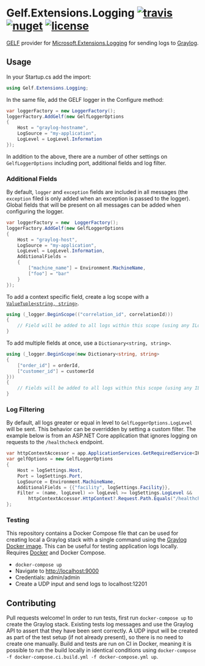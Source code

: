 # Gelf.Extensions.Logging [![travis](https://img.shields.io/travis/mattwcole/gelf-extensions-logging.svg?style=flat-square)](https://travis-ci.org/mattwcole/gelf-extensions-logging) [![nuget](https://img.shields.io/nuget/v/Gelf.Extensions.Logging.svg?style=flat-square)](https://www.nuget.org/packages/Gelf.Extensions.Logging) [![license](https://img.shields.io/github/license/mattwcole/gelf-extensions-logging.svg?style=flat-square)](https://github.com/mattwcole/gelf-extensions-logging/blob/master/LICENSE.md)

[GELF](http://docs.graylog.org/en/2.3/pages/gelf.html) provider for [Microsoft.Extensions.Logging](https://github.com/aspnet/Logging) for sending logs to [Graylog](https://www.graylog.org/).

## Usage

In your Startup.cs add the import:

```csharp
using Gelf.Extensions.Logging;
```

In the same file, add the GELF logger in the Configure method:

```csharp
var loggerFactory = new LoggerFactory();
loggerFactory.AddGelf(new GelfLoggerOptions
{
    Host = "graylog-hostname",
    LogSource = "my-application",
    LogLevel = LogLevel.Information
});
```

In addition to the above, there are a number of other settings on `GelfLoggerOptions` including port, additional fields and log filter.

### Additional Fields

By default, `logger` and `exception` fields are included in all messages (the `exception` filed is only added when an exception is passed to the logger). Global fields that will be present on all messages can be added when configuring the logger.

```csharp
var loggerFactory = new  LoggerFactory();
loggerFactory.AddGelf(new GelfLoggerOptions
{
    Host = "graylog-host",
    LogSource = "my-application",
    LogLevel = LogLevel.Information,
    AdditionalFields =
    {
        ["machine_name"] = Environment.MachineName,
        ["foo"] = "bar"
    }
});
```

To add a context specific field, create a log scope with a [`ValueTuple<string, string>`](https://blogs.msdn.microsoft.com/dotnet/2017/03/09/new-features-in-c-7-0/).

```csharp
using (_logger.BeginScope(("correlation_id", correlationId)))
{
    // Field will be added to all logs within this scope (using any ILogger<T> instance).
}
```

To add multiple fields at once, use a `Dictionary<string, string>`.

```csharp
using (_logger.BeginScope(new Dictionary<string, string>
{
    ["order_id"] = orderId,
    ["customer_id"] = customerId
}))
{
    // Fields will be added to all logs within this scope (using any ILogger<T> instance).
}
```

### Log Filtering

By default, all logs greater or equal in level to `GelfLoggerOptions.LogLevel` will be sent. This behavior can be overridden by setting a custom filter. The example below is from an ASP.NET Core application that ignores logging on requests to the `/healthcheck` endpoint.

```csharp
var httpContextAccessor = app.ApplicationServices.GetRequiredService<IHttpContextAccessor>();
var gelfOptions = new GelfLoggerOptions
{
    Host = logSettings.Host,
    Port = logSettings.Port,
    LogSource = Environment.MachineName,
    AdditionalFields = {{"facility", logSettings.Facility}},
    Filter = (name, logLevel) => logLevel >= logSettings.LogLevel &&
        httpContextAccessor.HttpContext?.Request.Path.Equals("/healthcheck") != true
};
```

### Testing

This repository contains a Docker Compose file that can be used for creating local a Graylog stack with a single command using the [Graylog Docker image](https://hub.docker.com/r/graylog2/server/). This can be useful for testing application logs locally. Requires [Docker](https://www.docker.com/get-docker) and Docker Compose.

- `docker-compose up`
- Navigate to [http://localhost:9000](http://localhost:9000)
- Credentials: admin/admin
- Create a UDP input and send logs to localhost:12201

## Contributing

Pull requests welcome! In order to run tests, first run `docker-compose up` to create the Graylog stack. Existing tests log messages and use the Graylog API to assert that they have been sent correctly. A UDP input will be created as part of the test setup (if not already present), so there is no need to create one manually. Build and tests are run on CI in Docker, meaning it is possible to run the build locally in identical conditions using `docker-compose -f docker-compose.ci.build.yml -f docker-compose.yml up`.
